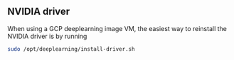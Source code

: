 ## NVIDIA driver

When using a GCP deeplearning image VM, the easiest way to reinstall the NVIDIA driver is by running
```sh
sudo /opt/deeplearning/install-driver.sh
```
